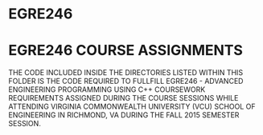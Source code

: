 # EGRE246
# EGRE246 COURSE ASSIGNMENTS

THE CODE INCLUDED INSIDE THE DIRECTORIES LISTED WITHIN THIS FOLDER IS THE CODE REQUIRED TO FULLFILL EGRE246 - ADVANCED ENGINEERING PROGRAMMING USING C++
COURSEWORK REQUIREMENTS ASSIGNED DURING THE COURSE SESSIONS WHILE ATTENDING VIRGINIA COMMONWEALTH UNIVERSITY (VCU) SCHOOL OF ENGINEERING IN RICHMOND, VA 
DURING THE FALL 2015 SEMESTER SESSION.
